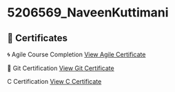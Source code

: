 # 5206569_NaveenKuttimani
## 📄 Certificates

🌀 Agile Course Completion
[View Agile Certificate](./Agile/Agile_course.png)

🔧 Git Certification
[View Git Certificate](./Git/Git.pdf)

C Certification
[View C Certificate](./SoloLearn/sololearn.pdf)

